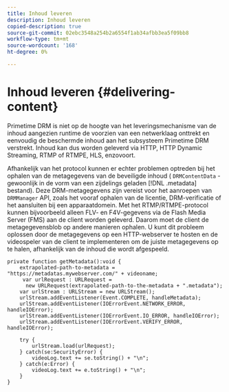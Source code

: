 ```yaml
---
title: Inhoud leveren
description: Inhoud leveren
copied-description: true
source-git-commit: 02ebc3548a254b2a6554f1ab34afbb3ea5f09bb8
workflow-type: tm+mt
source-wordcount: '168'
ht-degree: 0%

---
```


# Inhoud leveren {#delivering-content}

Primetime DRM is niet op de hoogte van het leveringsmechanisme van de inhoud aangezien runtime de voorzien van een netwerklaag onttrekt en eenvoudig de beschermde inhoud aan het subsysteem Primetime DRM verstrekt. Inhoud kan dus worden geleverd via HTTP, HTTP Dynamic Streaming, RTMP of RTMPE, HLS, enzovoort.

Afhankelijk van het protocol kunnen er echter problemen optreden bij het ophalen van de metagegevens van de beveiligde inhoud ( `DRMContentData` - gewoonlijk in de vorm van een zijdelings geladen [!DNL .metadata] bestand). Deze DRM-metagegevens zijn vereist voor het aanroepen van `DRMManager` API, zoals het vooraf ophalen van de licentie, DRM-verificatie of het aansluiten bij een apparaatdomein. Met het RTMP/RTMPE-protocol kunnen bijvoorbeeld alleen FLV- en F4V-gegevens via de Flash Media Server (FMS) aan de client worden geleverd. Daarom moet de client de metagegevensblob op andere manieren ophalen. U kunt dit probleem oplossen door de metagegevens op een HTTP-webserver te hosten en de videospeler van de client te implementeren om de juiste metagegevens op te halen, afhankelijk van de inhoud die wordt afgespeeld.

```
private function getMetadata():void { 
    extrapolated-path-to-metadata = "https://metadatas.mywebserver.com/" + videoname; 
     var urlRequest : URLRequest =  
      new URLRequest(extrapolated-path-to-the-metadata + ".metadata");  
    var urlStream : URLStream = new URLStream();  
    urlStream.addEventListener(Event.COMPLETE, handleMetadata);  
    urlStream.addEventListener(IOErrorEvent.NETWORK_ERROR, handleIOError);  
    urlStream.addEventListener(IOErrorEvent.IO_ERROR, handleIOError);  
    urlStream.addEventListener(IOErrorEvent.VERIFY_ERROR, handleIOError);  
 
    try { 
        urlStream.load(urlRequest);  
    } catch(se:SecurityError) { 
        videoLog.text += se.toString() + "\n";  
    } catch(e:Error) { 
        videoLog.text += e.toString() + "\n";  
    } 
} 
```
